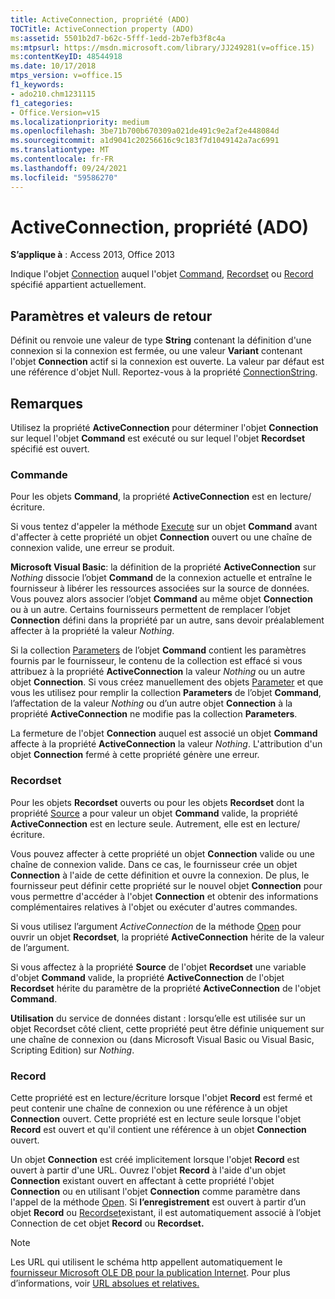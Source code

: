 ```yaml
---
title: ActiveConnection, propriété (ADO)
TOCTitle: ActiveConnection property (ADO)
ms:assetid: 5501b2d7-b62c-5fff-1edd-2b7efb3f8c4a
ms:mtpsurl: https://msdn.microsoft.com/library/JJ249281(v=office.15)
ms:contentKeyID: 48544918
ms.date: 10/17/2018
mtps_version: v=office.15
f1_keywords:
- ado210.chm1231115
f1_categories:
- Office.Version=v15
ms.localizationpriority: medium
ms.openlocfilehash: 3be71b700b670309a021de491c9e2af2e448084d
ms.sourcegitcommit: a1d9041c20256616c9c183f7d1049142a7ac6991
ms.translationtype: MT
ms.contentlocale: fr-FR
ms.lasthandoff: 09/24/2021
ms.locfileid: "59586270"
---
```

# <a name="activeconnection-property-ado"></a>ActiveConnection, propriété (ADO)

**S’applique à** : Access 2013, Office 2013

Indique l'objet [Connection](connection-object-ado.md) auquel l'objet [Command](command-object-ado.md), [Recordset](recordset-object-ado.md) ou [Record](record-object-ado.md) spécifié appartient actuellement.

## <a name="settings-and-return-values"></a>Paramètres et valeurs de retour

Définit ou renvoie une valeur de type **String** contenant la définition d'une connexion si la connexion est fermée, ou une valeur **Variant** contenant l'objet **Connection** actif si la connexion est ouverte. La valeur par défaut est une référence d'objet Null. Reportez-vous à la propriété [ConnectionString](connectionstring-property-ado.md).

## <a name="remarks"></a>Remarques

Utilisez la propriété **ActiveConnection** pour déterminer l'objet **Connection** sur lequel l'objet **Command** est exécuté ou sur lequel l'objet **Recordset** spécifié est ouvert.

### <a name="command"></a>Commande

Pour les objets **Command**, la propriété **ActiveConnection** est en lecture/écriture.

Si vous tentez d'appeler la méthode [Execute](/office/vba/access/concepts/miscellaneous/execute-method-ado-command.md) sur un objet **Command** avant d'affecter à cette propriété un objet **Connection** ouvert ou une chaîne de connexion valide, une erreur se produit.

**Microsoft Visual Basic**: la définition de la propriété **ActiveConnection** sur *Nothing*  dissocie l’objet **Command** de la connexion actuelle et entraîne le fournisseur à libérer les ressources associées sur la source de données. Vous pouvez alors associer l’objet **Command** au même objet **Connection** ou à un autre. Certains fournisseurs permettent de remplacer l’objet **Connection** défini dans la propriété par un autre, sans devoir préalablement affecter à la propriété la valeur *Nothing*.

Si la collection [Parameters](parameters-collection-ado.md) de l’objet **Command** contient les paramètres fournis par le fournisseur, le contenu de la collection est effacé si vous attribuez à la propriété **ActiveConnection** la valeur *Nothing* ou un autre objet **Connection**. Si vous créez manuellement des objets [Parameter](parameter-object-ado.md) et que vous les utilisez pour remplir la collection **Parameters** de l’objet **Command**, l’affectation de la valeur *Nothing* ou d’un autre objet **Connection** à la propriété **ActiveConnection** ne modifie pas la collection **Parameters**.

La fermeture de l'objet **Connection** auquel est associé un objet **Command** affecte à la propriété **ActiveConnection** la valeur *Nothing*. L'attribution d'un objet **Connection** fermé à cette propriété génère une erreur.

### <a name="recordset"></a>Recordset

Pour les objets **Recordset** ouverts ou pour les objets **Recordset** dont la propriété [Source](source-property-ado-recordset.md) a pour valeur un objet **Command** valide, la propriété **ActiveConnection** est en lecture seule. Autrement, elle est en lecture/écriture.

Vous pouvez affecter à cette propriété un objet **Connection** valide ou une chaîne de connexion valide. Dans ce cas, le fournisseur crée un objet **Connection** à l'aide de cette définition et ouvre la connexion. De plus, le fournisseur peut définir cette propriété sur le nouvel objet **Connection** pour vous permettre d'accéder à l'objet **Connection** et obtenir des informations complémentaires relatives à l'objet ou exécuter d'autres commandes.

Si vous utilisez l’argument *ActiveConnection* de la méthode [Open](open-method-ado-recordset.md) pour ouvrir un objet **Recordset**, la propriété **ActiveConnection** hérite de la valeur de l’argument.

Si vous affectez à la propriété **Source** de l'objet **Recordset** une variable d'objet **Command** valide, la propriété **ActiveConnection** de l'objet **Recordset** hérite du paramètre de la propriété **ActiveConnection** de l'objet **Command**.

**Utilisation** du service de données distant : lorsqu’elle est utilisée sur un objet Recordset côté client, cette propriété peut être définie uniquement sur une chaîne de connexion ou (dans Microsoft Visual Basic ou Visual Basic, Scripting Edition) sur *Nothing*.

### <a name="record"></a>Record

Cette propriété est en lecture/écriture lorsque l'objet **Record** est fermé et peut contenir une chaîne de connexion ou une référence à un objet **Connection** ouvert. Cette propriété est en lecture seule lorsque l'objet **Record** est ouvert et qu'il contient une référence à un objet **Connection** ouvert.

Un objet **Connection** est créé implicitement lorsque l'objet **Record** est ouvert à partir d'une URL. Ouvrez l'objet **Record** à l'aide d'un objet **Connection** existant ouvert en affectant à cette propriété l'objet **Connection** ou en utilisant l'objet **Connection** comme paramètre dans l'appel de la méthode [Open](open-method-ado-record.md). Si **l’enregistrement** est ouvert à partir d’un objet **Record** ou [Recordset](recordset-object-ado.md)existant, il est automatiquement associé à l’objet Connection de cet objet **Record** ou **Recordset.** 

> [!NOTE]
> Les URL qui utilisent le schéma http appellent automatiquement le [fournisseur Microsoft OLE DB pour la publication Internet](microsoft-ole-db-provider-for-internet-publishing.md). Pour plus d’informations, voir [URL absolues et relatives.](absolute-and-relative-urls.md)
